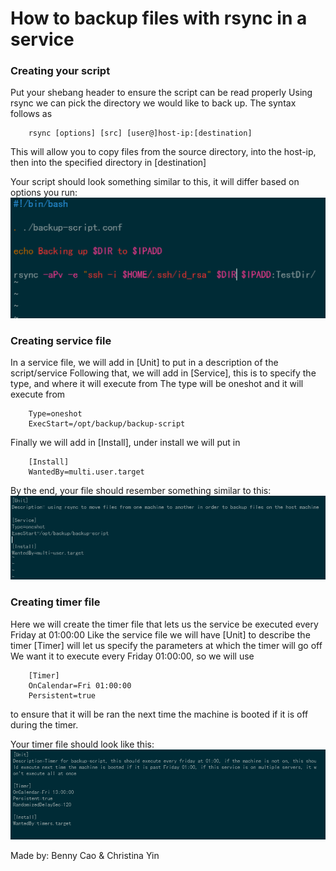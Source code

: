 # How to backup files with rsync in a service

### Creating your script

Put your shebang header to ensure the script can be read properly
Using rsync we can pick the directory we would like to back up.
The syntax follows as 

```
	rsync [options] [src] [user@]host-ip:[destination]
```

This will allow you to copy files from the source directory, into the host-ip, then into
the specified directory in [destination]

Your script should look something similar to this, it will differ based on options you run:
![Script](./images/script.png)

### Creating service file

In a service file, we will add in [Unit] to put in a description of the script/service
Following that, we will add in [Service], this is to specify the type, and where it will
execute from
The type will be oneshot and it will execute from
 
```
    Type=oneshot
	ExecStart=/opt/backup/backup-script
```

Finally we will add in [Install], under install we will put in 
	
```
    [Install]
	WantedBy=multi.user.target
```

By the end, your file should resember something similar to this:
![Service](./images/service.png)

### Creating timer file


Here we will create the timer file that lets us the service be executed every Friday at 01:00:00
Like the service file we will have [Unit] to describe the timer
[Timer] will let us specify the parameters at which the timer will go off
We want it to execute every Friday 01:00:00, so we will use 

```
    [Timer]
    OnCalendar=Fri 01:00:00
    Persistent=true
```
 to ensure that it will be ran the next time the machine is booted if it is off during the timer.

Your timer file should look like this:
![Timer](./images/timer.png)

Made by: Benny Cao & Christina Yin